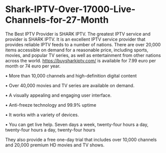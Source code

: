 # Shark-IPTV-Over-17000-Live-Channels-for-27-Month
The Best IPTV Provider is SHARK IPTV. The greatest IPTV service and provider is SHARK IPTV. It is an excellent IPTV service provider that provides reliable IPTV feeds to a number of nations.
There are over 20,000 items accessible on demand for a reasonable price, including sports, movies, and popular TV series, as well as entertainment from other nations across the world.
https://buysharkiptv.com/ is available for 7.99 euro per month or 74 euro per year.

• More than 10,000 channels and high-definition digital content

• Over 40,000 movies and TV series are available on demand.

• A visually appealing and engaging user interface.

• Anti-freeze technology and 99.9% uptime

• It works with a variety of devices.

• You can get live help. Seven days a week, twenty-four hours a day, twenty-four hours a day, twenty-four hours

They also provide a free one-day trial that includes over 10,000 channels and 20,000 premium HD movies and TV shows.
